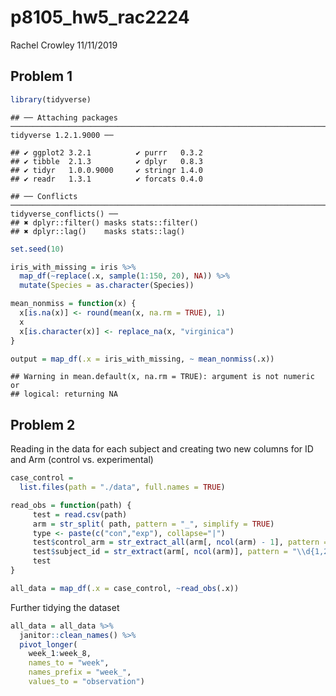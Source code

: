 p8105\_hw5\_rac2224
================
Rachel Crowley
11/11/2019

## Problem 1

``` r
library(tidyverse)
```

    ## ── Attaching packages ─────────────────────────────────────────────────────────────────────────────── tidyverse 1.2.1.9000 ──

    ## ✔ ggplot2 3.2.1          ✔ purrr   0.3.2     
    ## ✔ tibble  2.1.3          ✔ dplyr   0.8.3     
    ## ✔ tidyr   1.0.0.9000     ✔ stringr 1.4.0     
    ## ✔ readr   1.3.1          ✔ forcats 0.4.0

    ## ── Conflicts ─────────────────────────────────────────────────────────────────────────────────────── tidyverse_conflicts() ──
    ## ✖ dplyr::filter() masks stats::filter()
    ## ✖ dplyr::lag()    masks stats::lag()

``` r
set.seed(10)

iris_with_missing = iris %>% 
  map_df(~replace(.x, sample(1:150, 20), NA)) %>%
  mutate(Species = as.character(Species))

mean_nonmiss = function(x) {
  x[is.na(x)] <- round(mean(x, na.rm = TRUE), 1)
  x
  x[is.character(x)] <- replace_na(x, "virginica")
}

output = map_df(.x = iris_with_missing, ~ mean_nonmiss(.x))
```

    ## Warning in mean.default(x, na.rm = TRUE): argument is not numeric or
    ## logical: returning NA

## Problem 2

Reading in the data for each subject and creating two new columns for ID
and Arm (control vs. experimental)

``` r
case_control = 
  list.files(path = "./data", full.names = TRUE)

read_obs = function(path) {
     test = read.csv(path)
     arm = str_split( path, pattern = "_", simplify = TRUE)
     type <- paste(c("con","exp"), collapse="|")
     test$control_arm = str_extract_all(arm[, ncol(arm) - 1], pattern = type )
     test$subject_id = str_extract(arm[, ncol(arm)], pattern = "\\d{1,2}")
     test
}

all_data = map_df(.x = case_control, ~read_obs(.x))
```

Further tidying the dataset

``` r
all_data = all_data %>%
  janitor::clean_names() %>%
  pivot_longer(
    week_1:week_8,
    names_to = "week", 
    names_prefix = "week_",
    values_to = "observation") 
```

